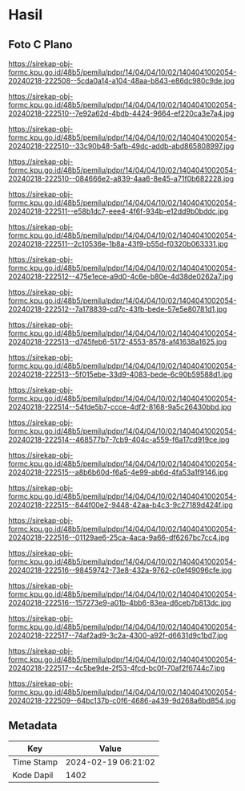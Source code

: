 # Hasil

## Foto C Plano

https://sirekap-obj-formc.kpu.go.id/48b5/pemilu/pdpr/14/04/04/10/02/1404041002054-20240218-222508--5cda0a14-a104-48aa-b843-e86dc980c9de.jpg

https://sirekap-obj-formc.kpu.go.id/48b5/pemilu/pdpr/14/04/04/10/02/1404041002054-20240218-222510--7e92a62d-4bdb-4424-9664-ef220ca3e7a4.jpg

https://sirekap-obj-formc.kpu.go.id/48b5/pemilu/pdpr/14/04/04/10/02/1404041002054-20240218-222510--33c90b48-5afb-49dc-addb-abd865808997.jpg

https://sirekap-obj-formc.kpu.go.id/48b5/pemilu/pdpr/14/04/04/10/02/1404041002054-20240218-222510--084666e2-a839-4aa6-8e45-a71f0b682228.jpg

https://sirekap-obj-formc.kpu.go.id/48b5/pemilu/pdpr/14/04/04/10/02/1404041002054-20240218-222511--e58b1dc7-eee4-4f6f-934b-e12dd9b0bddc.jpg

https://sirekap-obj-formc.kpu.go.id/48b5/pemilu/pdpr/14/04/04/10/02/1404041002054-20240218-222511--2c10536e-1b8a-43f9-b55d-f0320b063331.jpg

https://sirekap-obj-formc.kpu.go.id/48b5/pemilu/pdpr/14/04/04/10/02/1404041002054-20240218-222512--475e1ece-a9d0-4c6e-b80e-4d38de0262a7.jpg

https://sirekap-obj-formc.kpu.go.id/48b5/pemilu/pdpr/14/04/04/10/02/1404041002054-20240218-222512--7a178839-cd7c-43fb-bede-57e5e80781d1.jpg

https://sirekap-obj-formc.kpu.go.id/48b5/pemilu/pdpr/14/04/04/10/02/1404041002054-20240218-222513--d745feb6-5172-4553-8578-af41638a1625.jpg

https://sirekap-obj-formc.kpu.go.id/48b5/pemilu/pdpr/14/04/04/10/02/1404041002054-20240218-222513--5f015ebe-33d9-4083-bede-6c90b59588d1.jpg

https://sirekap-obj-formc.kpu.go.id/48b5/pemilu/pdpr/14/04/04/10/02/1404041002054-20240218-222514--54fde5b7-ccce-4df2-8168-9a5c26430bbd.jpg

https://sirekap-obj-formc.kpu.go.id/48b5/pemilu/pdpr/14/04/04/10/02/1404041002054-20240218-222514--468577b7-7cb9-404c-a559-f6a17cd919ce.jpg

https://sirekap-obj-formc.kpu.go.id/48b5/pemilu/pdpr/14/04/04/10/02/1404041002054-20240218-222515--a8b6b60d-f6a5-4e99-ab6d-4fa53a1f9146.jpg

https://sirekap-obj-formc.kpu.go.id/48b5/pemilu/pdpr/14/04/04/10/02/1404041002054-20240218-222515--844f00e2-9448-42aa-b4c3-9c27189d424f.jpg

https://sirekap-obj-formc.kpu.go.id/48b5/pemilu/pdpr/14/04/04/10/02/1404041002054-20240218-222516--01129ae6-25ca-4aca-9a66-df6267bc7cc4.jpg

https://sirekap-obj-formc.kpu.go.id/48b5/pemilu/pdpr/14/04/04/10/02/1404041002054-20240218-222516--98459742-73e8-432a-9762-c0ef49096cfe.jpg

https://sirekap-obj-formc.kpu.go.id/48b5/pemilu/pdpr/14/04/04/10/02/1404041002054-20240218-222516--157273e9-a01b-4bb6-83ea-d6ceb7b813dc.jpg

https://sirekap-obj-formc.kpu.go.id/48b5/pemilu/pdpr/14/04/04/10/02/1404041002054-20240218-222517--74af2ad9-3c2a-4300-a92f-d6631d9c1bd7.jpg

https://sirekap-obj-formc.kpu.go.id/48b5/pemilu/pdpr/14/04/04/10/02/1404041002054-20240218-222517--4c5be9de-2f53-4fcd-bc0f-70af2f6744c7.jpg

https://sirekap-obj-formc.kpu.go.id/48b5/pemilu/pdpr/14/04/04/10/02/1404041002054-20240218-222509--64bc137b-c0f6-4686-a439-9d268a6bd854.jpg


## Metadata

| Key        | Value               |
| ---------- | ------------------- |
| Time Stamp | 2024-02-19 06:21:02 |
| Kode Dapil | 1402                |



